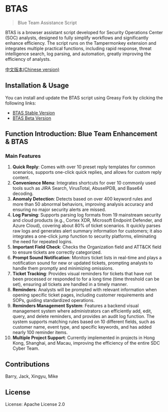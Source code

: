 # BTAS

> Blue Team Assistance Script

BTAS is a browser assistant script developed for Security Operations Center (SOC) analysts, designed to fully simplify workflows and significantly enhance efficiency. The script runs on the Tampermonkey extension and integrates multiple practical functions, including rapid response, threat intelligence search, log parsing, and automation, greatly improving the efficiency of analysts.

[中文版本(Chinese version)](README.zh-cn.md)

## Installation & Usage

You can install and update the BTAS script using Greasy Fork by clicking the following links:

- [BTAS Stable Version](https://greasyfork.org/en/scripts/463908-btas)
- [BTAS Beta Version](https://greasyfork.org/zh-CN/scripts/469395-btas-beta)

## Function Introduction: Blue Team Enhancement & BTAS

### Main Features

1. **Quick Reply**: Comes with over 10 preset reply templates for common scenarios, supports one-click quick replies, and allows for custom reply content.
2. **Convenience Menu**: Integrates shortcuts for over 10 commonly used tools such as JIRA Search, VirusTotal, AbuseIPDB, and Base64 decoding.
3. **Anomaly Detection**: Detects based on over 400 keyword rules and more than 50 abnormal behaviors, improving analysis accuracy and ensuring no major security alerts are missed.
4. **Log Parsing**: Supports parsing log formats from 19 mainstream security and cloud products (e.g., Cortex XDR, Microsoft Endpoint Defender, and Azure Cloud), covering about 80% of ticket scenarios. It quickly parses raw logs and generates alert summary information for customers; it also integrates a one-click jump function to security platforms, eliminating the need for repeated logins.
5. **Important Field Check**: Checks the Organization field and ATT&CK field to ensure tickets are correctly categorized.
6. **Prompt Sound Notification**: Monitors ticket lists in real-time and plays a notification sound for new or updated tickets, prompting analysts to handle them promptly and minimizing omissions.
7. **Ticket Tracking**: Provides visual reminders for tickets that have not been processed or responded to for a long time (time threshold can be set), ensuring all tickets are handled in a timely manner.
8. **Reminders**: Analysts will be prompted with relevant information when opening specific ticket pages, including customer requirements and SOPs, guiding standardized operations.
9. **Reminders Management System**: Features a backend visual management system where administrators can efficiently add, edit, query, and delete reminders, and provides an audit log function. The system supports matching rules based on 10 different fields, such as customer name, event type, and specific keywords, and has added nearly 100 reminder items.
10. **Multiple Project Support**: Currently implemented in projects in Hong Kong, Shanghai, and Macau, improving the efficiency of the entire SDC Cyber Team.

## Contributions

Barry, Jack, Xingyu, Mike

## License

License: Apache License 2.0
